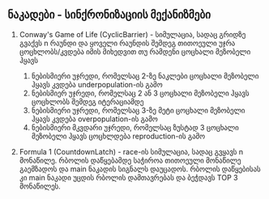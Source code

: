 ## ნაკადები - სინქრონიზაციის მექანიზმები

1. Conway's Game of Life (CyclicBarrier) - სიმულაცია, სადაც გრიდზე გვაქვს n რაუნდი და ყოველი რაუნდის შემდეგ თითოეული უჯრა ცოცხლობს/კვდება იმის მიხედვით თუ რამდენი ცოცხალი მეზობელი ჰყავს
   1. ნებისმიერი უჯრედი, რომელსაც 2-ზე ნაკლები ცოცხალი მეზობელი ჰყავს კვდება underpopulation-ის გამო
   2. ნებისმიერ უჯრედი, რომელსაც 2 ან 3 ცოცხალი მეზობელი ჰყავს ცოცხლობს შემდეგ იტერაციამდე
   3. ნებისმიერი უჯრედი, რომელსაც 3-ზე მეტი ცოცხალი მეზობელი ჰყავს კვდება overpopulation-ის გამო
   4. ნებისმიერი მკვდარი უჯრედი, რომელსაც ზუსტად 3 ცოცხალი მეზობელი ჰყავს ცოცხლდება reproduction-ის გამო

2. Formula 1 (CountdownLatch) - race-ის სიმულაცია, სადაც გვყავს n მონაწილე. რბოლის დაწყებამდე საჭიროა თითოეული მონაწილე გაემზადოს და main ნაკადის სიგნალს დაუცადოს. რბოლის დაწყებისას კი main ნაკადი უცდის რბოლის დამთავრებას და ბეჭდავს TOP 3 მონაწილეს.
